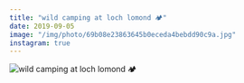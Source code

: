 ```yaml
---
title: "wild camping at loch lomond 🏕"
date: 2019-09-05
image: "/img/photo/69b08e23863645b0eceda4bebdd90c9a.jpg"
instagram: true
---
```


![wild camping at loch lomond 🏕](/img/photo/69b08e23863645b0eceda4bebdd90c9a.jpg)
